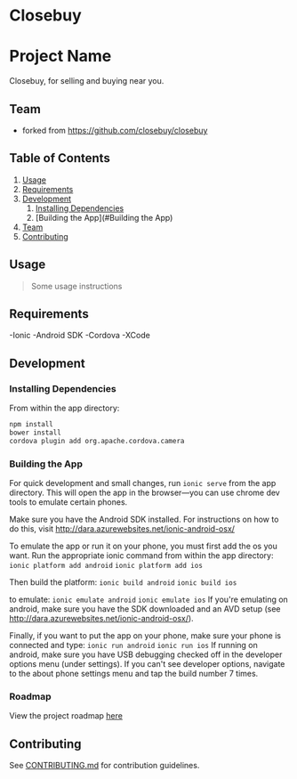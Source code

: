 Closebuy
========
# Project Name

Closebuy, for selling and buying near you.

## Team

* forked from https://github.com/closebuy/closebuy


## Table of Contents

1. [Usage](#Usage)
1. [Requirements](#requirements)
1. [Development](#development)
    1. [Installing Dependencies](#installing-dependencies)
    1. [Building the App](#Building the App)
1. [Team](#team)
1. [Contributing](#contributing)

## Usage

> Some usage instructions

## Requirements

-Ionic
-Android SDK
-Cordova
-XCode

## Development

### Installing Dependencies

From within the app directory:

```sh
npm install
bower install
cordova plugin add org.apache.cordova.camera
```

### Building the App

For quick development and small changes, run `ionic serve` from the app directory. This will open the app in the browser—you can use chrome dev tools to emulate certain phones.

Make sure you have the Android SDK installed. For instructions on how to do this, visit http://dara.azurewebsites.net/ionic-android-osx/

To emulate the app or run it on your phone, you must first add the os you want. Run the appropriate ionic command from within the app directory:
`ionic platform add android`
`ionic platform add ios`

Then build the platform:
`ionic build android`
`ionic build ios`

to emulate: 
`ionic emulate android`
`ionic emulate ios`
If you're emulating on android, make sure you have the SDK downloaded and an AVD setup (see http://dara.azurewebsites.net/ionic-android-osx/).

Finally, if you want to put the app on your phone, make sure your phone is connected and type:
`ionic run android`
`ionic run ios`
If running on android, make sure you have USB debugging checked off in the developer options menu (under settings). If you can't see developer options, navigate to the about phone settings menu and tap the build number 7 times.

### Roadmap

View the project roadmap [here](LINK_TO_PROJECT_ISSUES)


## Contributing

See [CONTRIBUTING.md](CONTRIBUTING.md) for contribution guidelines.
